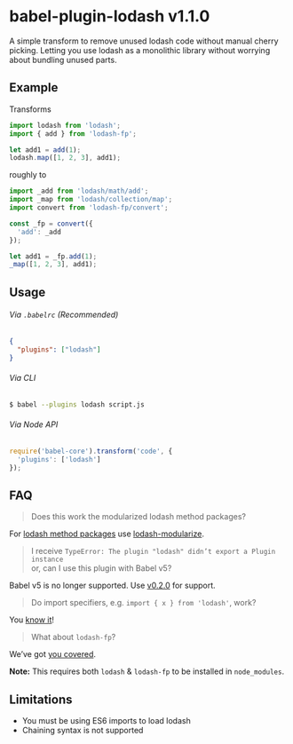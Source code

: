 # babel-plugin-lodash v1.1.0

A simple transform to remove unused lodash code without manual cherry picking. Letting you use lodash as a monolithic library without worrying about bundling unused parts.

## Example

Transforms

```js
import lodash from 'lodash';
import { add } from 'lodash-fp';

let add1 = add(1);
lodash.map([1, 2, 3], add1);
```

roughly to

```js
import _add from 'lodash/math/add';
import _map from 'lodash/collection/map';
import convert from 'lodash-fp/convert';

const _fp = convert({
  'add': _add
});

let add1 = _fp.add(1);
_map([1, 2, 3], add1);
```

## Usage

###### Via `.babelrc` (Recommended)

```json
{
  "plugins": ["lodash"]
}
```

###### Via CLI

```sh
$ babel --plugins lodash script.js
```

###### Via Node API

```js
require('babel-core').transform('code', {
  'plugins': ['lodash']
});
```

## FAQ

> Does this work the modularized lodash method packages?

For [lodash method packages](https://www.npmjs.com/browse/keyword/lodash-modularized) use [lodash-modularize](https://github.com/megawac/lodash-modularize).

> I receive `TypeError: The plugin "lodash" didn’t export a Plugin instance`<br>
> or, can I use this plugin with Babel v5?

Babel v5 is no longer supported. Use [v0.2.0](https://github.com/lodash/babel-plugin-lodash/tree/v0.2.0) for support.

> Do import specifiers, e.g. `import { x } from 'lodash'`, work?

You [know it](https://github.com/lodash/babel-plugin-lodash/blob/master/test/fixtures/multi-specifier/actual.js)!

> What about `lodash-fp`?

We’ve got [you covered](https://github.com/lodash/babel-plugin-lodash/blob/master/test/fixtures/lodash-fp-specifiers/actual.js).

**Note:** This requires both `lodash` & `lodash-fp` to be installed in `node_modules`.

## Limitations

* You must be using ES6 imports to load lodash
* Chaining syntax is not supported

